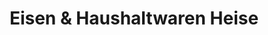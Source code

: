 ---
title: "Eisen & Haushaltwaren Heise"
url: /groitzsch/eisen-und-haushaltwaren-heise/
shop: Haushaltsartikel
---